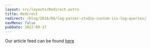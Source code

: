 ```yaml
---
layout: src/layouts/Redirect.astro
title: Redirect
redirect: /blog/2016/08/log-parser-studio-custom-iis-log-queries/
navMenu: false
pubDate: 2022-09-17
---
```

<div>
Our article feed can be found <a href="/blog/2016/08/log-parser-studio-custom-iis-log-queries/">here</a>
</div>

